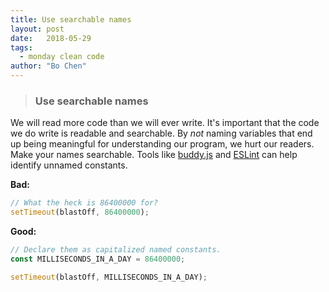 ```yaml
---
title: Use searchable names
layout: post
date:   2018-05-29
tags: 
  - monday clean code
author: "Bo Chen"
---
```


> ### Use searchable names

We will read more code than we will ever write. It's important that the code we do write is readable and searchable.
By *not* naming variables that end up being meaningful for understanding our program, we hurt our readers.
Make your names searchable. Tools like
[buddy.js](https://github.com/danielstjules/buddy.js) and [ESLint](https://github.com/eslint/eslint/blob/660e0918933e6e7fede26bc675a0763a6b357c94/docs/rules/no-magic-numbers.md)
can help identify unnamed constants.

**Bad:**
```javascript
// What the heck is 86400000 for?
setTimeout(blastOff, 86400000);

```

**Good:**
```javascript
// Declare them as capitalized named constants.
const MILLISECONDS_IN_A_DAY = 86400000;

setTimeout(blastOff, MILLISECONDS_IN_A_DAY);

```